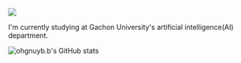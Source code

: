 <img src="https://capsule-render.vercel.app/api?type=soft&color=auto&height=130&section=header&text=ohgnuyb.b&fontSize=90"/>

I'm currently studying at Gachon University's artificial intelligence(AI) department.

![ohgnuyb.b's GitHub stats](https://github-readme-stats.vercel.app/api?username=ohgnuyb&show_icons=true&theme=dracula)
